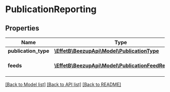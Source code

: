 # PublicationReporting

## Properties
Name | Type | Description | Notes
------------ | ------------- | ------------- | -------------
**publication_type** | [**\EffetB\BeezupApi\Model\PublicationType**](PublicationType.md) |  | 
**feeds** | [**\EffetB\BeezupApi\Model\PublicationFeedReporting[]**](PublicationFeedReporting.md) | The feeds that were published | 

[[Back to Model list]](../README.md#documentation-for-models) [[Back to API list]](../README.md#documentation-for-api-endpoints) [[Back to README]](../README.md)


